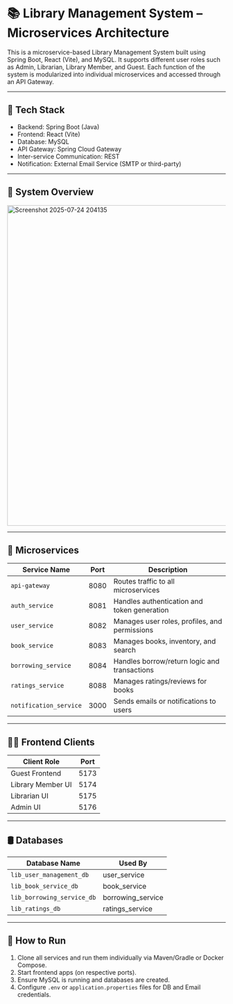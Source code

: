 
# 📚 Library Management System – Microservices Architecture

This is a microservice-based Library Management System built using Spring Boot, React (Vite), and MySQL. It supports different user roles such as Admin, Librarian, Library Member, and Guest. Each function of the system is modularized into individual microservices and accessed through an API Gateway.

---

## 🔧 Tech Stack

- Backend: Spring Boot (Java)
- Frontend: React (Vite)
- Database: MySQL
- API Gateway: Spring Cloud Gateway
- Inter-service Communication: REST
- Notification: External Email Service (SMTP or third-party)

---

## 🧭 System Overview
<img width="1246" height="738" alt="Screenshot 2025-07-24 204135" src="https://github.com/user-attachments/assets/ebfa4335-4513-400d-b156-477146951040" />

---

## 📌 Microservices

| Service Name           | Port | Description                                   |
| ---------------------- | ---- | --------------------------------------------- |
| `api-gateway`          | 8080 | Routes traffic to all microservices           |
| `auth_service`         | 8081 | Handles authentication and token generation   |
| `user_service`         | 8082 | Manages user roles, profiles, and permissions |
| `book_service`         | 8083 | Manages books, inventory, and search          |
| `borrowing_service`    | 8084 | Handles borrow/return logic and transactions  |
| `ratings_service`      | 8088 | Manages ratings/reviews for books             |
| `notification_service` | 3000 | Sends emails or notifications to users        |

---

## 🧑‍💻 Frontend Clients

| Client Role       | Port |
| ----------------- | ---- |
| Guest Frontend    | 5173 |
| Library Member UI | 5174 |
| Librarian UI      | 5175 |
| Admin UI          | 5176 |

---

## 🛢️ Databases

| Database Name              | Used By            |
| -------------------------- | ------------------ |
| `lib_user_management_db`   | user\_service      |
| `lib_book_service_db`      | book\_service      |
| `lib_borrowing_service_db` | borrowing\_service |
| `lib_ratings_db`           | ratings\_service   |

---

## 🚀 How to Run

1. Clone all services and run them individually via Maven/Gradle or Docker Compose.
2. Start frontend apps (on respective ports).
3. Ensure MySQL is running and databases are created.
4. Configure `.env` or `application.properties` files for DB and Email credentials.
